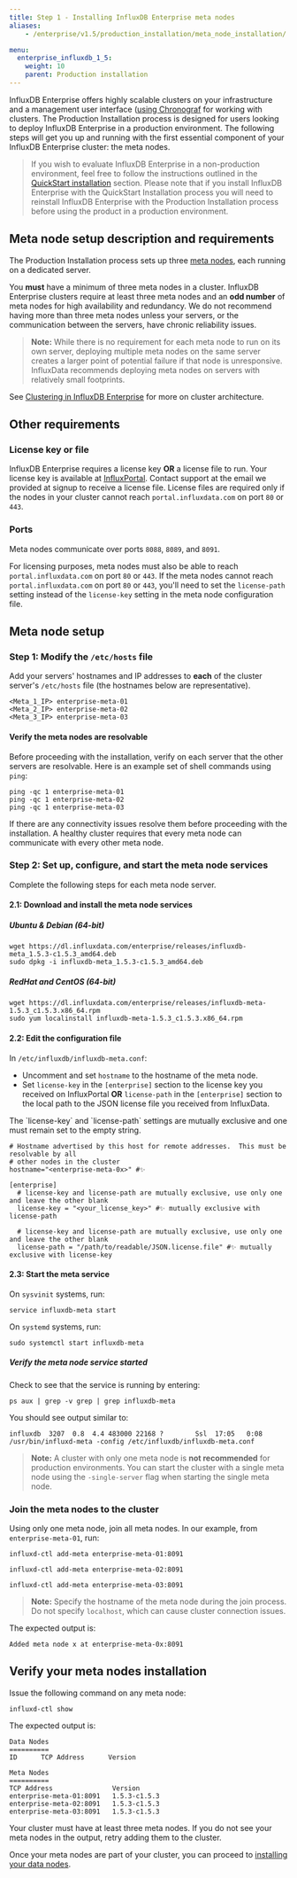 ```yaml
---
title: Step 1 - Installing InfluxDB Enterprise meta nodes
aliases:
    - /enterprise/v1.5/production_installation/meta_node_installation/

menu:
  enterprise_influxdb_1_5:
    weight: 10
    parent: Production installation
---
```


InfluxDB Enterprise offers highly scalable clusters on your infrastructure
and a management user interface ([using Chronograf](https://docs.influxdata.com/chronograf/latest) for working with clusters.
The Production Installation process is designed for users looking to
deploy InfluxDB Enterprise in a production environment.
The following steps will get you up and running with the first essential component of
your InfluxDB Enterprise cluster: the meta nodes.

> If you wish to evaluate InfluxDB Enterprise in a non-production
environment, feel free to follow the instructions outlined in the
[QuickStart installation](/enterprise_influxdb/v1.5/quickstart_installation) section.
Please note that if you install InfluxDB Enterprise with the QuickStart Installation process you
will need to reinstall InfluxDB Enterprise with the Production Installation
process before using the product in a production environment.


## Meta node setup description and requirements

The Production Installation process sets up three [meta nodes](/enterprise_influxdb/v1.5/concepts/glossary/#meta-node), each running on a dedicated server.

You **must** have a minimum of three meta nodes in a cluster.
InfluxDB Enterprise clusters require at least three meta nodes and an __**odd number**__
of meta nodes for high availability and redundancy.
We do not recommend having more than three meta nodes unless your servers,
or the communication between the servers, have chronic reliability issues.

> **Note:** While there is no requirement for each meta node to run on its own server, deploying
multiple meta nodes on the same server creates a larger point of potential failure if that node is unresponsive. InfluxData recommends deploying meta nodes on servers with relatively small footprints.

See [Clustering in InfluxDB Enterprise](/enterprise_influxdb/v1.5/concepts/clustering#optimal-server-counts)
for more on cluster architecture.

## Other requirements

### License key or file

InfluxDB Enterprise requires a license key **OR** a license file to run.
Your license key is available at [InfluxPortal](https://portal.influxdata.com/licenses).
Contact support at the email we provided at signup to receive a license file.
License files are required only if the nodes in your cluster cannot reach
`portal.influxdata.com` on port `80` or `443`.

### Ports

Meta nodes communicate over ports `8088`, `8089`, and `8091`.

For licensing purposes, meta nodes must also be able to reach `portal.influxdata.com`
on port `80` or `443`.
If the meta nodes cannot reach `portal.influxdata.com` on port `80` or `443`,
you'll need to set the `license-path` setting instead of the `license-key`
setting in the meta node configuration file.


## Meta node setup

### Step 1: Modify the `/etc/hosts` file

Add your servers' hostnames and IP addresses to **each** of the cluster server's `/etc/hosts`
file (the hostnames below are representative).

```
<Meta_1_IP> enterprise-meta-01
<Meta_2_IP> enterprise-meta-02
<Meta_3_IP> enterprise-meta-03
```

#### Verify the meta nodes are resolvable

Before proceeding with the installation, verify on each server that the other
servers are resolvable. Here is an example set of shell commands using `ping`:

```
ping -qc 1 enterprise-meta-01
ping -qc 1 enterprise-meta-02
ping -qc 1 enterprise-meta-03
```

If there are any connectivity issues resolve them before proceeding with the
installation.
A healthy cluster requires that every meta node can communicate with every other
meta node.

### Step 2: Set up, configure, and start the meta node services

Complete the following steps for each meta node server.

#### 2.1: Download and install the meta node services

##### Ubuntu & Debian (64-bit)

```
wget https://dl.influxdata.com/enterprise/releases/influxdb-meta_1.5.3-c1.5.3_amd64.deb
sudo dpkg -i influxdb-meta_1.5.3-c1.5.3_amd64.deb
```

##### RedHat and CentOS (64-bit)

```
wget https://dl.influxdata.com/enterprise/releases/influxdb-meta-1.5.3_c1.5.3.x86_64.rpm
sudo yum localinstall influxdb-meta-1.5.3_c1.5.3.x86_64.rpm
```

#### 2.2: Edit the configuration file

In `/etc/influxdb/influxdb-meta.conf`:

* Uncomment and set `hostname` to the hostname of the meta node.
* Set `license-key` in the `[enterprise]` section to the license key you received on InfluxPortal **OR** `license-path` in the `[enterprise]` section to the local path to the JSON license file you received from InfluxData.

<dt>
The `license-key` and `license-path` settings are mutually exclusive and one must remain set to the empty string.
</dt>

```
# Hostname advertised by this host for remote addresses.  This must be resolvable by all
# other nodes in the cluster
hostname="<enterprise-meta-0x>" #✨

[enterprise]
  # license-key and license-path are mutually exclusive, use only one and leave the other blank
  license-key = "<your_license_key>" #✨ mutually exclusive with license-path

  # license-key and license-path are mutually exclusive, use only one and leave the other blank
  license-path = "/path/to/readable/JSON.license.file" #✨ mutually exclusive with license-key
```

#### 2.3: Start the meta service

On `sysvinit` systems, run:

```
service influxdb-meta start
```

On `systemd` systems, run:

```
sudo systemctl start influxdb-meta
```

##### Verify the meta node service started

Check to see that the service is running by entering:

```
ps aux | grep -v grep | grep influxdb-meta
```

You should see output similar to:

```
influxdb  3207  0.8  4.4 483000 22168 ?        Ssl  17:05   0:08 /usr/bin/influxd-meta -config /etc/influxdb/influxdb-meta.conf
```

> **Note:** A cluster with only one meta node is **not recommended** for
production environments.
You can start the cluster with a single meta node using the `-single-server` flag when starting the single meta node.

### Join the meta nodes to the cluster

Using only one meta node, join all meta nodes.
In our example, from `enterprise-meta-01`, run:

```
influxd-ctl add-meta enterprise-meta-01:8091

influxd-ctl add-meta enterprise-meta-02:8091

influxd-ctl add-meta enterprise-meta-03:8091
```

> **Note:** Specify the hostname of the meta node during the join process.
Do not specify `localhost`, which can cause cluster connection issues.

The expected output is:

```
Added meta node x at enterprise-meta-0x:8091
```

## Verify your meta nodes installation

Issue the following command on any meta node:

```
influxd-ctl show
```

The expected output is:

```
Data Nodes
==========
ID      TCP Address      Version

Meta Nodes
==========
TCP Address               Version
enterprise-meta-01:8091   1.5.3-c1.5.3
enterprise-meta-02:8091   1.5.3-c1.5.3
enterprise-meta-03:8091   1.5.3-c1.5.3
```

Your cluster must have at least three meta nodes.
If you do not see your meta nodes in the output, retry adding them to
the cluster.

Once your meta nodes are part of your cluster, you can proceed to [installing your data nodes](/enterprise_influxdb/v1.5/production_installation/data_node_installation/).
